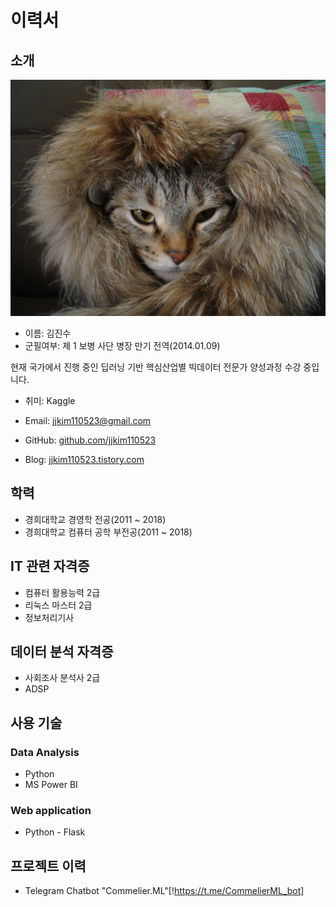 # 이력서

## 소개
![프로필이미지](https://github.com/jjkim110523/Resume/blob/master/images/tmp_profile.jpeg?raw=true)
      
- 이름: 김진수
- 군필여부: 제 1 보병 사단 병장 만기 전역(2014.01.09)

현재 국가에서 진행 중인 딥러닝 기반 핵심산업별 빅데이터 전문가 양성과정 수강 중입니다.<br/>

- 취미: Kaggle  

- Email: jjkim110523@gmail.com
- GitHub: [github.com/jjkim110523](https://github.com/jjkim110523)
- Blog: [jjkim110523.tistory.com](https://jjkim110523.tistory.com/)


## 학력
- 경희대학교 경영학 전공(2011 ~ 2018)
- 경희대학교 컴퓨터 공학 부전공(2011 ~ 2018)

## IT 관련 자격증
- 컴퓨터 활용능력 2급
- 리눅스 마스터 2급
- 정보처리기사

## 데이터 분석 자격증
- 사회조사 분석사 2급
- ADSP

## 사용 기술
### Data Analysis
- Python
- MS Power BI

### Web application
- Python - Flask

## 프로젝트 이력
- Telegram Chatbot "Commelier.ML"[!https://t.me/CommelierML_bot]
